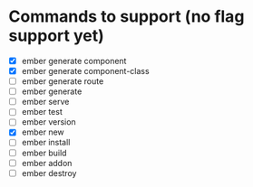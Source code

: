 # Commands to support (no flag support yet)

- [x] ember generate component
- [x] ember generate component-class
- [ ] ember generate route
- [ ] ember generate
- [ ] ember serve
- [ ] ember test
- [ ] ember version
- [x] ember new
- [ ] ember install
- [ ] ember build
- [ ] ember addon <my-addon-name>
- [ ] ember destroy
